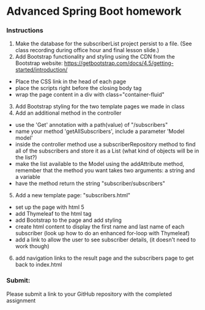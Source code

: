 # Advanced Spring Boot homework

### Instructions

1. Make the database for the subscriberList project persist to a file. (See class recording during office hour and final lesson slide.)
2. Add Bootstrap functionality and styling using the CDN from the Bootstrap website: https://getbootstrap.com/docs/4.5/getting-started/introduction/
  - Place the CSS link in the head of each page
  - place the scripts right before the closing body tag
  - wrap the page content in a div with class="container-fluid"
3. Add Bootstrap styling for the two template pages we made in class
4. Add an additional method in the controller
  - use the 'Get' annotation with a path(value) of "/subscribers"
  - name your method 'getAllSubscribers', include a parameter 'Model model'
  - inside the controller method use a subscriberRepository method to find all of the subscribers and store it as a List (what kind of objects will be in the list?)
  - make the list available to the Model using the addAttribute method, remember that the method you want takes two arguments: a string and a variable
  - have the method return the string "subscriber/subscribers"
5. Add a new template page: "subscribers.html"
  - set up the page with html 5
  - add Thymeleaf to the html tag
  - add Bootstrap to the page and add styling
  - create html content to display the first name and last name of each subscriber (look up how to do an enhanced for-loop with Thymeleaf)
  - add a link to allow the user to see subscriber details, (it doesn't need to work though)
6. add navigation links to the result page and the subscribers page to get back to index.html

### Submit:

Please submit a link to your GitHub repository with the completed assignment
